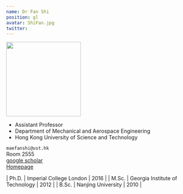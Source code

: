 ```yaml
---
name: Dr Fan Shi
position: gl
avatar: ShiFan.jpg
twitter: 
---
```


<img width="200" src="{{site.baseurl}}/images/people/{{page.avatar}}" data-action="zoom">

- Assistant Professor<br>
- Department of Mechanical and Aerospace Engineering<br>
- Hong Kong University of Science and Technology


<i class="fa fa-envelope-o"></i> `maefanshi@ust.hk `<br>
<i class="fa fa-building"></i> Room 2555 <br>
<i class="fa fa-bar-chart"></i> [google scholar](https://scholar.google.com/citations?user=QjijLn8AAAAJ&hl=zh-CN&oi=sra) <br>
 [Homepage](http://repository.ust.hk/ir/Record/1783.1-99777)


| Ph.D. | Imperial College London | 2016 |
| M.Sc. | Georgia Institute of Technology | 2012 |
| B.Sc. | Nanjing University | 2010 |
